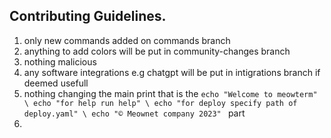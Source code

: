 ## Contributing Guidelines.

1. only new commands added on commands branch
2. anything to add colors will be put in community-changes branch
3. nothing malicious
4. any software integrations e.g chatgpt will be put in intigrations branch if deemed usefull
5. nothing changing the main print that is the ```echo "Welcome to meowterm" \ echo "for help run help" \ echo "for deploy specify path of deploy.yaml" \ echo "© Meownet company 2023" ``` part
6.                        


